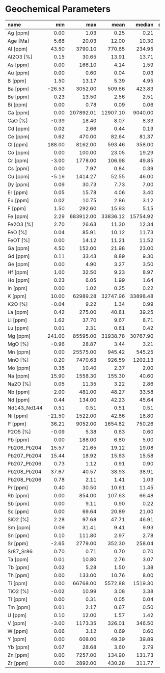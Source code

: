 # Geochemical Parameters

| name | min | max | mean | median | count_analyses |
|:------------|-------:|----------:|---------:|---------:|-----------------:|
| Ag [ppm] | 0.00 | 1.03 | 0.25 | 0.21 | 218 |
| Age [Ma] | 5.68 | 20.03 | 12.00 | 10.30 | 3 |
| Al [ppm] | 43.50 | 3790.10 | 770.65 | 234.95 | 26 |
| Al2O3 [%] | 0.15 | 30.65 | 13.91 | 13.71 | 5478 |
| As [ppm] | 0.00 | 166.10 | 4.14 | 1.59 | 530 |
| Au [ppm] | 0.00 | 0.60 | 0.04 | 0.03 | 168 |
| B [ppm] | 1.50 | 13.17 | 5.39 | 4.95 | 168 |
| Ba [ppm] | -26.53 | 3052.00 | 509.66 | 423.83 | 2581 |
| Be [ppm] | 0.23 | 13.50 | 2.56 | 2.51 | 383 |
| Bi [ppm] | 0.00 | 0.78 | 0.09 | 0.06 | 185 |
| Ca [ppm] | 0.00 | 207892.01 | 12907.10 | 9040.00 | 3985 |
| CaO [%] | -0.39 | 18.40 | 8.07 | 8.33 | 6334 |
| Cd [ppm] | 0.02 | 2.66 | 0.44 | 0.19 | 197 |
| Ce [ppm] | 0.62 | 470.00 | 82.64 | 81.37 | 1231 |
| Cl [ppm] | 188.00 | 8162.00 | 593.46 | 358.00 | 74 |
| Co [ppm] | 0.00 | 100.00 | 23.05 | 19.29 | 674 |
| Cr [ppm] | -3.00 | 1778.00 | 106.98 | 49.85 | 1987 |
| Cs [ppm] | 0.00 | 7.97 | 0.84 | 0.39 | 593 |
| Cu [ppm] | -5.16 | 1414.27 | 52.55 | 46.00 | 7015 |
| Dy [ppm] | 0.09 | 30.73 | 7.73 | 7.00 | 708 |
| Er [ppm] | 0.05 | 15.78 | 4.06 | 3.40 | 708 |
| Eu [ppm] | 0.02 | 10.75 | 2.86 | 3.12 | 714 |
| F [ppm] | 1.50 | 292.60 | 15.93 | 5.15 | 42 |
| Fe [ppm] | 2.29 | 683912.00 | 33836.12 | 15754.92 | 6174 |
| Fe2O3 [%] | 2.70 | 26.63 | 11.30 | 12.34 | 1234 |
| FeO [%] | 0.04 | 85.91 | 10.12 | 11.73 | 839 |
| FeOT [%] | 0.00 | 14.12 | 11.21 | 11.52 | 600 |
| Ga [ppm] | 4.50 | 152.00 | 21.98 | 23.00 | 658 |
| Gd [ppm] | 0.11 | 33.43 | 8.89 | 9.30 | 705 |
| Ge [ppm] | 0.00 | 4.90 | 3.27 | 3.50 | 53 |
| Hf [ppm] | 1.00 | 32.50 | 9.23 | 8.97 | 425 |
| Ho [ppm] | 0.23 | 6.05 | 1.99 | 1.64 | 412 |
| In [ppm] | 0.00 | 1.02 | 0.25 | 0.22 | 217 |
| K [ppm] | 10.00 | 62989.28 | 32747.96 | 33898.48 | 3453 |
| K2O [%] | -0.04 | 9.22 | 1.34 | 0.99 | 6331 |
| La [ppm] | 0.42 | 275.00 | 40.81 | 39.25 | 1371 |
| Li [ppm] | 1.62 | 37.70 | 9.67 | 8.71 | 315 |
| Lu [ppm] | 0.01 | 2.31 | 0.61 | 0.42 | 586 |
| Mg [ppm] | 241.00 | 85595.00 | 31938.78 | 30767.90 | 152 |
| MgO [%] | -0.96 | 28.87 | 3.44 | 3.21 | 5477 |
| Mn [ppm] | 0.00 | 25575.00 | 945.42 | 545.25 | 7096 |
| MnO [%] | -0.20 | 7470.63 | 926.59 | 1202.13 | 4759 |
| Mo [ppm] | 0.35 | 10.40 | 2.37 | 2.00 | 1052 |
| Na [ppm] | 15.90 | 1558.30 | 155.30 | 40.60 | 81 |
| Na2O [%] | 0.05 | 11.35 | 3.22 | 2.86 | 4450 |
| Nb [ppm] | -2.00 | 481.00 | 48.27 | 33.58 | 14439 |
| Nd [ppm] | 0.44 | 134.00 | 42.23 | 45.64 | 789 |
| Nd143_Nd144 | 0.51 | 0.51 | 0.51 | 0.51 | 143 |
| Ni [ppm] | -21.50 | 1522.00 | 42.86 | 18.80 | 5977 |
| P [ppm] | 36.21 | 9052.00 | 1654.82 | 750.26 | 274 |
| P2O5 [%] | -0.09 | 5.38 | 0.63 | 0.60 | 1421 |
| Pb [ppm] | 0.00 | 188.00 | 6.80 | 5.00 | 3230 |
| Pb206_Pb204 | 15.57 | 21.65 | 19.12 | 19.08 | 145 |
| Pb207_Pb204 | 15.44 | 18.92 | 15.63 | 15.58 | 145 |
| Pb207_Pb206 | 0.73 | 1.12 | 0.91 | 0.90 | 234 |
| Pb208_Pb204 | 37.67 | 40.57 | 38.93 | 38.91 | 145 |
| Pb208_Pb206 | 0.78 | 2.11 | 1.41 | 1.03 | 234 |
| Pr [ppm] | 0.40 | 30.50 | 10.61 | 11.45 | 508 |
| Rb [ppm] | 0.00 | 854.00 | 107.63 | 66.48 | 14410 |
| Sb [ppm] | 0.00 | 9.11 | 0.90 | 0.22 | 374 |
| Sc [ppm] | 0.00 | 69.64 | 20.89 | 21.00 | 983 |
| SiO2 [%] | 2.28 | 97.68 | 47.71 | 46.91 | 6171 |
| Sm [ppm] | 0.09 | 31.41 | 9.41 | 9.93 | 713 |
| Sn [ppm] | 0.10 | 111.80 | 2.97 | 2.78 | 481 |
| Sr [ppm] | -2.65 | 2779.00 | 352.30 | 258.04 | 14632 |
| Sr87_Sr86 | 0.70 | 0.71 | 0.70 | 0.70 | 156 |
| Ta [ppm] | 0.01 | 10.80 | 2.76 | 3.07 | 555 |
| Tb [ppm] | 0.02 | 5.28 | 1.50 | 1.38 | 530 |
| Th [ppm] | 0.00 | 133.00 | 10.76 | 8.00 | 2543 |
| Ti [ppm] | 0.00 | 66768.00 | 5572.88 | 1519.30 | 4577 |
| TiO2 [%] | -0.02 | 10.99 | 3.08 | 3.38 | 6320 |
| Tl [ppm] | 0.00 | 0.31 | 0.05 | 0.04 | 166 |
| Tm [ppm] | 0.01 | 2.17 | 0.67 | 0.50 | 524 |
| U [ppm] | 0.10 | 12.00 | 1.57 | 1.42 | 583 |
| V [ppm] | -3.00 | 1173.35 | 326.01 | 346.50 | 5923 |
| W [ppm] | 0.06 | 3.12 | 0.69 | 0.60 | 489 |
| Y [ppm] | 0.00 | 608.00 | 49.39 | 39.89 | 12748 |
| Yb [ppm] | 0.07 | 28.68 | 3.60 | 2.79 | 715 |
| Zn [ppm] | 0.00 | 7257.00 | 134.90 | 131.73 | 11840 |
| Zr [ppm] | 0.00 | 2892.00 | 430.28 | 311.77 | 14679 |